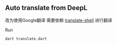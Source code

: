 ## Auto translate from DeepL


改为使用Google翻译
需要依赖 [translate-shell](https://github.com/soimort/translate-shell) 进行翻译

Run

```
dart translate.dart
```